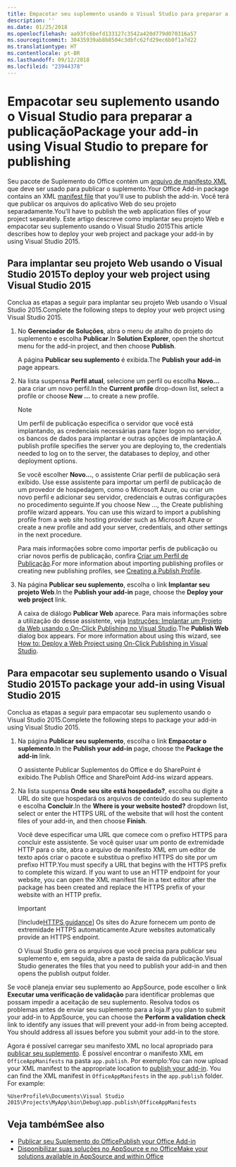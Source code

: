 ```yaml
---
title: Empacotar seu suplemento usando o Visual Studio para preparar a publicação
description: ''
ms.date: 01/25/2018
ms.openlocfilehash: aa93fc6befd133127c3542a420d779d070316a57
ms.sourcegitcommit: 30435939ab8b8504c3dbfc62fd29ec6b0f1a7d22
ms.translationtype: HT
ms.contentlocale: pt-BR
ms.lasthandoff: 09/12/2018
ms.locfileid: "23944378"
---
```

# <a name="package-your-add-in-using-visual-studio-to-prepare-for-publishing"></a><span data-ttu-id="7aff5-102">Empacotar seu suplemento usando o Visual Studio para preparar a publicação</span><span class="sxs-lookup"><span data-stu-id="7aff5-102">Package your add-in using Visual Studio to prepare for publishing</span></span>

<span data-ttu-id="7aff5-103">Seu pacote de Suplemento do Office contém um [arquivo de manifesto XML](../develop/add-in-manifests.md) que deve ser usado para publicar o suplemento.</span><span class="sxs-lookup"><span data-stu-id="7aff5-103">Your Office Add-in package contains an XML [manifest file](../develop/add-in-manifests.md) that you'll use to publish the add-in.</span></span> <span data-ttu-id="7aff5-104">Você terá que publicar os arquivos do aplicativo Web do seu projeto separadamente.</span><span class="sxs-lookup"><span data-stu-id="7aff5-104">You'll have to publish the web application files of your project separately.</span></span> <span data-ttu-id="7aff5-105">Este artigo descreve como implantar seu projeto Web e empacotar seu suplemento usando o Visual Studio 2015</span><span class="sxs-lookup"><span data-stu-id="7aff5-105">This article describes how to deploy your web project and package your add-in by using Visual Studio 2015.</span></span>

## <a name="to-deploy-your-web-project-using-visual-studio-2015"></a><span data-ttu-id="7aff5-106">Para implantar seu projeto Web usando o Visual Studio 2015</span><span class="sxs-lookup"><span data-stu-id="7aff5-106">To deploy your web project using Visual Studio 2015</span></span>

<span data-ttu-id="7aff5-107">Conclua as etapas a seguir para implantar seu projeto Web usando o Visual Studio 2015.</span><span class="sxs-lookup"><span data-stu-id="7aff5-107">Complete the following steps to deploy your web project using Visual Studio 2015.</span></span>

1. <span data-ttu-id="7aff5-108">No **Gerenciador de Soluções**, abra o menu de atalho do projeto do suplemento e escolha **Publicar**.</span><span class="sxs-lookup"><span data-stu-id="7aff5-108">In  **Solution Explorer**, open the shortcut menu for the add-in project, and then choose  **Publish**.</span></span>
    
    <span data-ttu-id="7aff5-109">A página **Publicar seu suplemento** é exibida.</span><span class="sxs-lookup"><span data-stu-id="7aff5-109">The  **Publish your add-in** page appears.</span></span>
    
2. <span data-ttu-id="7aff5-110">Na lista suspensa **Perfil atual**, selecione um perfil ou escolha **Novo...** para criar um novo perfil.</span><span class="sxs-lookup"><span data-stu-id="7aff5-110">In the  **Current profile** drop-down list, select a profile or choose **New ...** to create a new profile.</span></span>
    
    > [!NOTE]
    > <span data-ttu-id="7aff5-111">Um perfil de publicação especifica o servidor que você está implantando, as credenciais necessárias para fazer logon no servidor, os bancos de dados para implantar e outras opções de implantação.</span><span class="sxs-lookup"><span data-stu-id="7aff5-111">A publish profile specifies the server you are deploying to, the credentials needed to log on to the server, the databases to deploy, and other deployment options.</span></span>

    <span data-ttu-id="7aff5-p102">Se você escolher **Novo...**, o assistente Criar perfil de publicação será exibido. Use esse assistente para importar um perfil de publicação de um provedor de hospedagem, como o Microsoft Azure, ou criar um novo perfil e adicionar seu servidor, credenciais e outras configurações no procedimento seguinte.</span><span class="sxs-lookup"><span data-stu-id="7aff5-p102">If you choose  New ..., the  Create publishing profile wizard appears. You can use this wizard to import a publishing profile from a web site hosting provider such as Microsoft Azure or create a new profile and add your server, credentials, and other settings in the next procedure.</span></span>
    
    <span data-ttu-id="7aff5-114">Para mais informações sobre como importar perfis de publicação ou criar novos perfis de publicação, confira [Criar um Perfil de Publicação](http://msdn.microsoft.com/library/dd465337.aspx#creating_a_profile).</span><span class="sxs-lookup"><span data-stu-id="7aff5-114">For more information about importing publishing profiles or creating new publishing profiles, see [Creating a Publish Profile](http://msdn.microsoft.com/library/dd465337.aspx#creating_a_profile).</span></span>
    
3. <span data-ttu-id="7aff5-115">Na página **Publicar seu suplemento**, escolha o link **Implantar seu projeto Web**.</span><span class="sxs-lookup"><span data-stu-id="7aff5-115">In the  **Publish your add-in** page, choose the **Deploy your web project** link.</span></span>
    
    <span data-ttu-id="7aff5-p103">A caixa de diálogo  **Publicar Web** aparece. Para mais informações sobre a utilização do desse assistente, veja [Instruções: Implantar um Projeto da Web usando o On-Click Publishing no Visual Studio](http://msdn.microsoft.com/library/dd465337.aspx).</span><span class="sxs-lookup"><span data-stu-id="7aff5-p103">The  **Publish Web** dialog box appears. For more information about using this wizard, see [How to: Deploy a Web Project using On-Click Publishing in Visual Studio](http://msdn.microsoft.com/library/dd465337.aspx).</span></span>
    

## <a name="to-package-your-add-in-using-visual-studio-2015"></a><span data-ttu-id="7aff5-118">Para empacotar seu suplemento usando o Visual Studio 2015</span><span class="sxs-lookup"><span data-stu-id="7aff5-118">To package your add-in using Visual Studio 2015</span></span>

<span data-ttu-id="7aff5-119">Conclua as etapas a seguir para empacotar seu suplemento usando o Visual Studio 2015.</span><span class="sxs-lookup"><span data-stu-id="7aff5-119">Complete the following steps to package your add-in using Visual Studio 2015.</span></span>

1. <span data-ttu-id="7aff5-120">Na página **Publicar seu suplemento**, escolha o link **Empacotar o suplemento**.</span><span class="sxs-lookup"><span data-stu-id="7aff5-120">In the **Publish your add-in** page, choose the **Package the add-in** link.</span></span>
    
    <span data-ttu-id="7aff5-121">O assistente Publicar Suplementos do Office e do SharePoint é exibido.</span><span class="sxs-lookup"><span data-stu-id="7aff5-121">The Publish Office and SharePoint Add-ins wizard appears.</span></span>
    
2. <span data-ttu-id="7aff5-122">Na lista suspensa **Onde seu site está hospedado?**, escolha ou digite a URL do site que hospedará os arquivos de conteúdo do seu suplemento e escolha **Concluir**.</span><span class="sxs-lookup"><span data-stu-id="7aff5-122">In the **Where is your website hosted?** dropdown list, select or enter the HTTPS URL of the website that will host the content files of your add-in, and then choose **Finish**.</span></span> 
    
    <span data-ttu-id="7aff5-p104">Você deve especificar uma URL que comece com o prefixo HTTPS para concluir este assistente. Se você quiser usar um ponto de extremidade HTTP para o site, abra o arquivo de manifesto XML em um editor de texto após criar o pacote e substitua o prefixo HTTPS do site por um prefixo HTTP.</span><span class="sxs-lookup"><span data-stu-id="7aff5-p104">You must specify a URL that begins with the HTTPS prefix to complete this wizard. If you want to use an HTTP endpoint for your website, you can open the XML manifest file in a text editor after the package has been created and replace the HTTPS prefix of your website with an HTTP prefix.</span></span> 

    > [!IMPORTANT]
    > [!include[HTTPS guidance](../includes/https-guidance.md)]<span data-ttu-id="7aff5-125"> Os sites do Azure fornecem um ponto de extremidade HTTPS automaticamente.</span><span class="sxs-lookup"><span data-stu-id="7aff5-125">Azure websites automatically provide an HTTPS endpoint.</span></span>

    <span data-ttu-id="7aff5-126">O Visual Studio gera os arquivos que você precisa para publicar seu suplemento e, em seguida, abre a pasta de saída da publicação.</span><span class="sxs-lookup"><span data-stu-id="7aff5-126">Visual Studio generates the files that you need to publish your add-in and then opens the publish output folder.</span></span> 
    
<span data-ttu-id="7aff5-p105">Se você planeja enviar seu suplemento ao AppSource, pode escolher o link **Executar uma verificação de validação** para identificar problemas que possam impedir a aceitação de seu suplemento. Resolva todos os problemas antes de enviar seu suplemento para a loja.</span><span class="sxs-lookup"><span data-stu-id="7aff5-p105">If you plan to submit your add-in to AppSource, you can choose the **Perform a validation check** link to identify any issues that will prevent your add-in from being accepted. You should address all issues before you submit your add-in to the store.</span></span>

<span data-ttu-id="7aff5-p106">Agora é possível carregar seu manifesto XML no local apropriado para [publicar seu suplemento](../publish/publish.md). É possível encontrar o manifesto XML em `OfficeAppManifests` na pasta `app.publish`. Por exemplo:</span><span class="sxs-lookup"><span data-stu-id="7aff5-p106">You can now upload your XML manifest to the appropriate location to [publish your add-in](../publish/publish.md). You can find the XML manifest in `OfficeAppManifests` in the `app.publish` folder. For example:</span></span>

 `%UserProfile%\Documents\Visual Studio 2015\Projects\MyApp\bin\Debug\app.publish\OfficeAppManifests`


## <a name="see-also"></a><span data-ttu-id="7aff5-132">Veja também</span><span class="sxs-lookup"><span data-stu-id="7aff5-132">See also</span></span>

- [<span data-ttu-id="7aff5-133">Publicar seu Suplemento do Office</span><span class="sxs-lookup"><span data-stu-id="7aff5-133">Publish your Office Add-in</span></span>](../publish/publish.md)
- [<span data-ttu-id="7aff5-134">Disponibilizar suas soluções no AppSource e no Office</span><span class="sxs-lookup"><span data-stu-id="7aff5-134">Make your solutions available in AppSource and within Office</span></span>](https://docs.microsoft.com/office/dev/store/submit-to-the-office-store)
    
